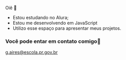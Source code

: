Oiê 🤎
- Estou estudando no Alura;
- Estou me desenvolvendo em JavaScript
- Utilizo esse espaço para apresentar meus projetos.


### Você pode entar em contato comigo🎦

g.aires@escola.pr.gov.br
